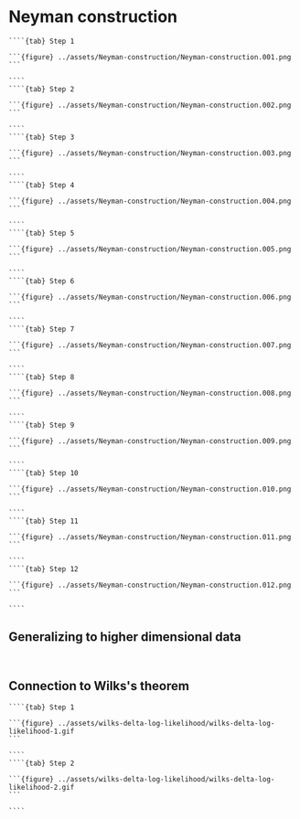 # Neyman construction


`````{tabs}
````{tab} Step 1

```{figure} ../assets/Neyman-construction/Neyman-construction.001.png
```

````
````{tab} Step 2

```{figure} ../assets/Neyman-construction/Neyman-construction.002.png
```

````
````{tab} Step 3

```{figure} ../assets/Neyman-construction/Neyman-construction.003.png
```

````
````{tab} Step 4

```{figure} ../assets/Neyman-construction/Neyman-construction.004.png
```

````
````{tab} Step 5

```{figure} ../assets/Neyman-construction/Neyman-construction.005.png
```

````
````{tab} Step 6

```{figure} ../assets/Neyman-construction/Neyman-construction.006.png
```

````
````{tab} Step 7

```{figure} ../assets/Neyman-construction/Neyman-construction.007.png
```

````
````{tab} Step 8

```{figure} ../assets/Neyman-construction/Neyman-construction.008.png
```

````
````{tab} Step 9

```{figure} ../assets/Neyman-construction/Neyman-construction.009.png
```

````
````{tab} Step 10

```{figure} ../assets/Neyman-construction/Neyman-construction.010.png
```

````
````{tab} Step 11

```{figure} ../assets/Neyman-construction/Neyman-construction.011.png
```

````
````{tab} Step 12

```{figure} ../assets/Neyman-construction/Neyman-construction.012.png
```

````
`````


## Generalizing to higher dimensional data

```{figure} ../assets/HCPSS-stats-lectures-2020.001.png
```

```{figure} ../assets/HCPSS-stats-lectures-2020.002.png
```



## Connection to Wilks's theorem



`````{tabs}
````{tab} Step 1

```{figure} ../assets/wilks-delta-log-likelihood/wilks-delta-log-likelihood-1.gif
```

````
````{tab} Step 2

```{figure} ../assets/wilks-delta-log-likelihood/wilks-delta-log-likelihood-2.gif
```

````
`````